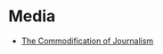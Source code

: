 # Media
- [The Commodification of Journalism](https://medium.com/social-media-writings/the-commodification-of-journalism-3f37f8e021b9)

